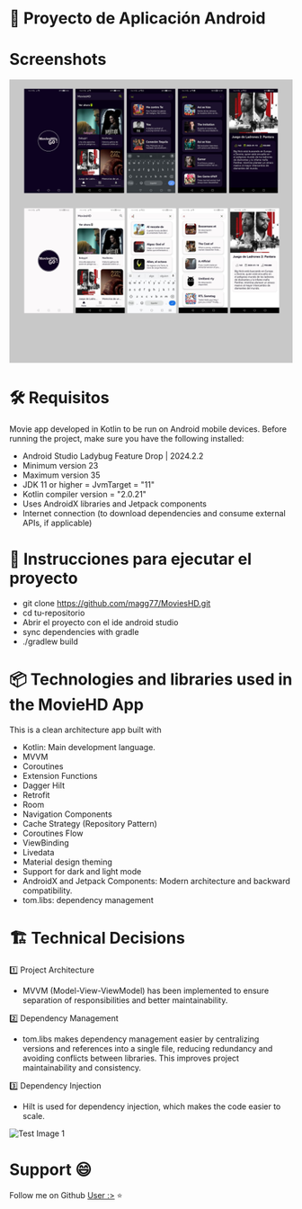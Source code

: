 # 📱 Proyecto de Aplicación Android

# Screenshots
![Test Image 2](https://github.com/magg77/MoviesHD/blob/develop/screens/App-MovieHD.jpg)

# 🛠 Requisitos
Movie app developed in Kotlin to be run on Android mobile devices. Before running the project, make sure you have the following installed:

- Android Studio Ladybug Feature Drop | 2024.2.2
- Minimum version 23
- Maximum version 35
- JDK 11 or higher = JvmTarget = "11"
- Kotlin compiler version = "2.0.21"
- Uses AndroidX libraries and Jetpack components
- Internet connection (to download dependencies and consume external APIs, if applicable)

# 🚀 Instrucciones para ejecutar el proyecto
- git clone https://github.com/magg77/MoviesHD.git
- cd tu-repositorio
- Abrir el proyecto con el ide android studio
- sync dependencies with gradle
- ./gradlew build

# 📦 Technologies and libraries used in the MovieHD App
This is a clean architecture app  built with

- Kotlin: Main development language.
- MVVM
- Coroutines
- Extension Functions
- Dagger Hilt
- Retrofit
- Room
- Navigation Components
- Cache Strategy (Repository Pattern)
- Coroutines Flow
- ViewBinding
- Livedata
- Material design theming
- Support for dark and light mode
- AndroidX and Jetpack Components: Modern architecture and backward compatibility.
- tom.libs: dependency management

# 🏗️ Technical Decisions
1️⃣ Project Architecture
- MVVM (Model-View-ViewModel) has been implemented to ensure separation of responsibilities and better maintainability.

2️⃣ Dependency Management
- tom.libs makes dependency management easier by centralizing versions and references into a single file, reducing redundancy and avoiding conflicts between libraries. This improves project maintainability and consistency.

3️⃣ Dependency Injection
- Hilt is used for dependency injection, which makes the code easier to scale.

![Test Image 1](https://developer.android.com/topic/libraries/architecture/images/final-architecture.png)


# Support 😄

Follow me on Github [User :>](hhttps://github.com/magg77/MoviesHD)  ⭐



